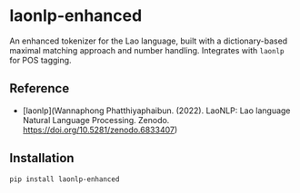 
# laonlp-enhanced

An enhanced tokenizer for the Lao language, built with a dictionary-based maximal matching approach and number handling. Integrates with `laonlp` for POS tagging.

## Reference
- [laonlp](Wannaphong Phatthiyaphaibun. (2022). LaoNLP: Lao language Natural Language Processing. Zenodo. https://doi.org/10.5281/zenodo.6833407)


## Installation
```bash
pip install laonlp-enhanced
